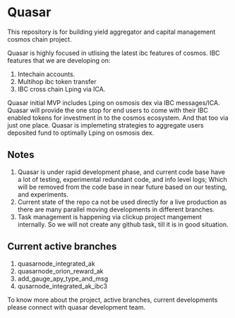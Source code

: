 # Quasar

This repository is for building yield aggregator and capital management cosmos chain project.

Quasar is highly focused in utlising the latest ibc features of cosmos.
IBC features that we are developing on:
1. Intechain accounts.
2. Multihop ibc token transfer
3. IBC cross chain Lping via ICA.

Quasar initial MVP includes Lping on osmosis dex via IBC messages/ICA. Quasar will provide the one stop for end users to come with their IBC enabled tokens for investment in to the cosmos ecosystem. And that too via just one place.
Quasar is implemeting strategies to aggregate users deposited fund to optimally Lping on osmosis dex.

## Notes

1. Quasar is under rapid development phase, and current code base have a lot of testing, experimental redundant code, and info level logs; Which will be removed from the code base in near future based on our testing, and experiments.
2. Current state of the repo ca not be used directly for a live production as there are many parallel moving developments in different branches.
3. Task management is happening via clickup project mangement internally. So we will not create any github task, till it is in good situation.

## Current active branches

1. quasarnode_integrated_ak
2. quasarnode_orion_reward_ak
3. add_gauge_apy_type_and_msg
4. qusarnode_integrated_ak_ibc3

To know more about the project, active branches, current developments please connect with quasar development team.
